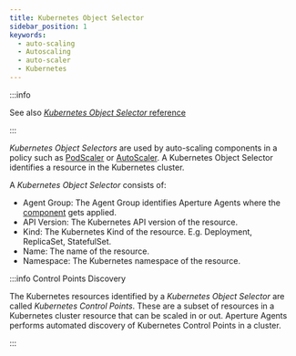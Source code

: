 ```yaml
---
title: Kubernetes Object Selector
sidebar_position: 1
keywords:
  - auto-scaling
  - Autoscaling
  - auto-scaler
  - Kubernetes
---
```


:::info

See also
[_Kubernetes Object Selector_ reference](/reference/policies/spec.md#kubernetes-object-selector)

:::

_Kubernetes Object Selectors_ are used by auto-scaling components in a policy
such as [PodScaler](reference/policies/spec.md#pod-scaler) or
[AutoScaler](reference/policies/spec.md#pod-scaler). A Kubernetes Object
Selector identifies a resource in the Kubernetes cluster.

A _Kubernetes Object Selector_ consists of:

- Agent Group: The Agent Group identifies Aperture Agents where the
  [component](components/components.md) gets applied.
- API Version: The Kubernetes API version of the resource.
- Kind: The Kubernetes Kind of the resource. E.g. Deployment, ReplicaSet,
  StatefulSet.
- Name: The name of the resource.
- Namespace: The Kubernetes namespace of the resource.

:::info Control Points Discovery

The Kubernetes resources identified by a _Kubernetes Object Selector_ are called
_Kubernetes Control Points_. These are a subset of resources in a Kubernetes
cluster resource that can be scaled in or out. Aperture Agents performs
automated discovery of Kubernetes Control Points in a cluster.

:::
